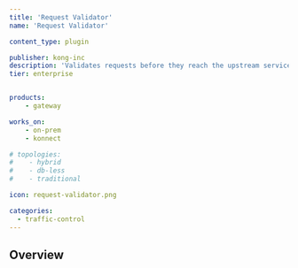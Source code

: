 ```yaml
---
title: 'Request Validator'
name: 'Request Validator'

content_type: plugin

publisher: kong-inc
description: 'Validates requests before they reach the upstream service'
tier: enterprise


products:
    - gateway

works_on:
    - on-prem
    - konnect

# topologies:
#    - hybrid
#    - db-less
#    - traditional

icon: request-validator.png

categories:
  - traffic-control
---
```


## Overview
